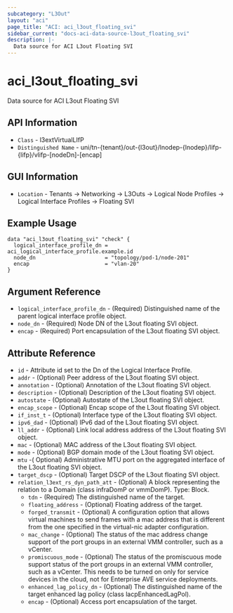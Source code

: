 ```yaml
---
subcategory: "L3Out"
layout: "aci"
page_title: "ACI: aci_l3out_floating_svi"
sidebar_current: "docs-aci-data-source-l3out_floating_svi"
description: |-
  Data source for ACI L3out Floating SVI
---
```


# aci_l3out_floating_svi

Data source for ACI L3out Floating SVI

## API Information ##

* `Class` - l3extVirtualLIfP
* `Distinguished Name` - uni/tn-{tenant}/out-{l3out}/lnodep-{lnodep}/lifp-{lifp}/vlifp-[nodeDn]-[encap]

## GUI Information ##

* `Location` - Tenants -> Networking -> L3Outs -> Logical Node Profiles -> Logical Interface Profiles -> Floating SVI

## Example Usage

```hcl
data "aci_l3out_floating_svi" "check" {
  logical_interface_profile_dn = aci_logical_interface_profile.example.id
  node_dn                      = "topology/pod-1/node-201"
  encap                        = "vlan-20"
}
```

## Argument Reference

* `logical_interface_profile_dn` - (Required) Distinguished name of the parent logical interface profile object.
* `node_dn` - (Required) Node DN of the L3out floating SVI object.
* `encap` - (Required) Port encapsulation of the L3out floating SVI object.

## Attribute Reference

* `id` - Attribute id set to the Dn of the Logical Interface Profile.
* `addr` - (Optional) Peer address of the L3out floating SVI object.
* `annotation` - (Optional) Annotation of the L3out floating SVI object.
* `description` - (Optional) Description of the L3out floating SVI object.
* `autostate` - (Optional) Autostate of the L3out floating SVI object.
* `encap_scope` - (Optional) Encap scope of the L3out floating SVI object.
* `if_inst_t` - (Optional) Interface type of the L3out floating SVI object.
* `ipv6_dad` - (Optional) IPv6 dad of the L3out floating SVI object.
* `ll_addr` - (Optional) Link local address address of the L3out floating SVI object.
* `mac` - (Optional) MAC address of the L3out floating SVI object.
* `mode` - (Optional) BGP domain mode of the L3out floating SVI object.
* `mtu` -( Optional) Administrative MTU port on the aggregated interface of the L3out floating SVI object.
* `target_dscp` - (Optional) Target DSCP of the L3out floating SVI object.
* `relation_l3ext_rs_dyn_path_att` - (Optional) A block representing the relation to a Domain (class infraDomP or vmmDomP). Type: Block.
  * `tdn` - (Required) The distinguished name of the target.
  * `floating_address` - (Optional) Floating address of the target.
  * `forged_transmit` - (Optional) A configuration option that allows virtual machines to send frames with a mac address that is different from the one specified in the virtual-nic adapter configuration.
  * `mac_change` - (Optional) The status of the mac address change support of the port groups in an external VMM controller, such as a vCenter.
  * `promiscuous_mode` - (Optional) The status of the promiscuous mode support status of the port groups in an external VMM controller, such as a vCenter. This needs to be turned on only for service devices in the cloud, not for Enterprise AVE service deployments.
  * `enhanced_lag_policy_dn` - (Optional) The distinguished name of the target enhanced lag policy (class lacpEnhancedLagPol).
  * `encap` - (Optional) Access port encapsulation of the target.